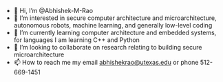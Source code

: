 - 👋 Hi, I’m @Abhishek-M-Rao
- 👀 I’m interested in secure computer architecture and microarchitecture, autonomous robots, machine learning, and generally low-level coding
- 🌱 I’m currently learning computer architecture and embedded systems, for languages I am learning C++ and Python
- 💞️ I’m looking to collaborate on research relating to building secure microarchitecture
- 📫 How to reach me my email abhishekrao@utexas.edu or phone 512-669-1451

<!---
Abhishek-M-Rao/Abhishek-M-Rao is a ✨ special ✨ repository because its `README.md` (this file) appears on your GitHub profile.
You can click the Preview link to take a look at your changes.
--->
